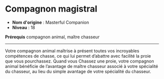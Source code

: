 # Compagnon magistral

 * **Nom d'origine** : Masterful Companion
 * **Niveau** : 18


<p><strong>Prérequis</strong> compagnon animal, maître chasseur</p>
<hr>
<p>Votre compagnon animal maîtrise à présent toutes vos incroyables compétences de chasse, ce qui lui permet d’abattre avec facilité la proie que vous pourchassez. Quand vous Chassez une proie, votre compagnon animal bénéficie de l’avantage de maître chasseur associé à votre spécialité du chasseur, au lieu du simple avantage de votre spécialité du chasseur.</p>